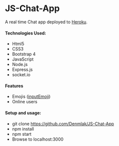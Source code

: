# JS-Chat-App

A real time Chat app deployed to <a href="https://www.heroku.com/">Heroku</a>.

<h4>Technologies Used:</h4>
<ul>
<li>Html5</li>
<li>CSS3</li>
  <li>Bootstrap 4</li>
<li>JavaScript</li>
<li>Node.js</li>
  <li>Express.js</li>
  <li>socket.io</li>
</ul>

<h4>Features</h4>
<ul>
  <li>Emojis (<a href="https://ili4x.github.io/inputEmoji/demo.html">inputEmoji</a>)</li>
<li>Online users</li>
</ul>

<h4>Setup and usage:</h4>
<ul>
  <li>git clone <a href="https://github.com/Denmlak/JS-Chat-App">https://github.com/Denmlak/JS-Chat-App</a></li>
<li>npm install</li>
  <li>npm start</li>
<li>Browse to localhost:3000</li>
</ul>
